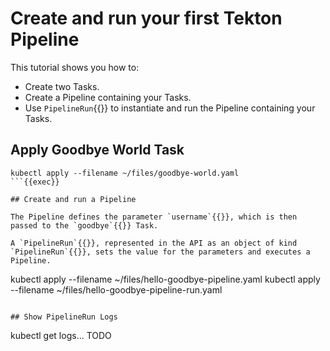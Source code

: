 # Create and run your first Tekton Pipeline

This tutorial shows you how to:

- Create two Tasks.
- Create a Pipeline containing your Tasks.
- Use `PipelineRun`{{}} to instantiate and run the Pipeline containing your Tasks.


## Apply Goodbye World Task

```
kubectl apply --filename ~/files/goodbye-world.yaml
```{{exec}}

## Create and run a Pipeline

The Pipeline defines the parameter `username`{{}}, which is then passed to the `goodbye`{{}} Task.

A `PipelineRun`{{}}, represented in the API as an object of kind `PipelineRun`{{}}, sets the value for the parameters and executes a Pipeline.

```
kubectl apply --filename ~/files/hello-goodbye-pipeline.yaml
kubectl apply --filename ~/files/hello-goodbye-pipeline-run.yaml
```{{exec}}

## Show PipelineRun Logs

```
kubectl get logs... TODO
```{{exec}}